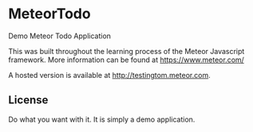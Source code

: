 # MeteorTodo
Demo Meteor Todo Application

This was built throughout the learning process of the Meteor Javascript framework.
More information can be found at https://www.meteor.com/

A hosted version is available at http://testingtom.meteor.com.

## License
Do what you want with it. It is simply a demo application.
